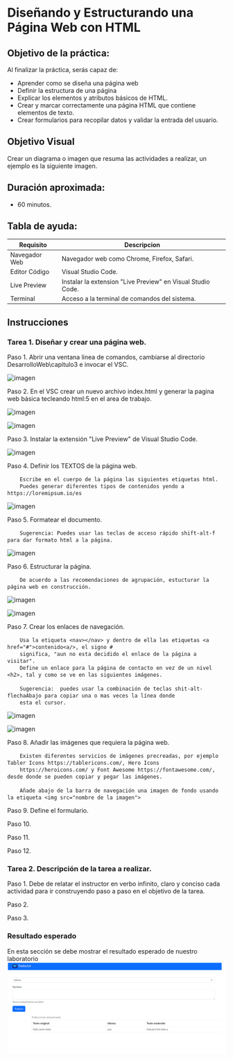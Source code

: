 # Diseñando y Estructurando una Página Web con HTML

## Objetivo de la práctica:
Al finalizar la práctica, serás capaz de:
- Aprender como se diseña una página web
- Definir la estructura de una página
- Explicar los elementos y atributos básicos de HTML.
- Crear y marcar correctamente una página HTML que contiene elementos de texto.
- Crear formularios para recopilar datos y validar la entrada del usuario.

## Objetivo Visual 
Crear un diagrama o imagen que resuma las actividades a realizar, un ejemplo es la siguiente imagen. 

## Duración aproximada:
- 60 minutos.

## Tabla de ayuda:
| Requisito | Descripcion|
| --- | --- |
| Navegador Web | Navegador web como Chrome, Firefox, Safari. |
| Editor Código | Visual Studio Code. |
| Live Preview | Instalar la extension "Live Preview" en Visual Studio Code. |
| Terminal | Acceso a la terminal de comandos del sistema. |

## Instrucciones 

### Tarea 1. Diseñar y crear una página web.
Paso 1. Abrir una ventana linea de comandos, cambiarse al directorio DesarrolloWeb\capitulo3 e invocar el VSC.

![imagen](invocar_vsc.png)

Paso 2. En el VSC crear un nuevo archivo index.html y generar la pagina web básica tecleando html:5 en el area de trabajo.

![imagen](crear_html5_index.png)

![imagen](html5_index.png)

Paso 3. Instalar la extensión "Live Preview" de Visual Studio Code.

![imagen](instalar_Live_Preview.png)

Paso 4. Definir los TEXTOS de la página web.

        Escribe en el cuerpo de la página las siguientes etiquetas html.
        Puedes generar diferentes tipos de contenidos yendo a https://loremipsum.io/es

![imagen](agregar_texto.png)  

Paso 5. Formatear el documento.

        Sugerencia: Puedes usar las teclas de acceso rápido shift-alt-f para dar formato html a la página.

![imagen](formatear.png)

Paso 6. Estructurar la página.

        De acuerdo a las recomendaciones de agrupación, estucturar la página web en construcción.

![imagen](solo_estructura.png)

![imagen](estructura_html.png)

Paso 7. Crear los enlaces de navegación.

        Usa la etiqueta <nav></nav> y dentro de ella las etiquetas <a href="#">contenido<a/>, el signo #
        significa, "aun no esta decidido el enlace de la página a visitar". 
        Define un enlace para la página de contacto en vez de un nivel <h2>, tal y como se ve en las siguientes imágenes.

        Sugerencia:  puedes usar la combinación de teclas shit-alt-flechaAbajo para copiar una o mas veces la línea donde
        esta el cursor.

![imagen](enlaces_1.png)

![imagen](enlaces_2.png)

Paso 8. Añadir las imágenes que requiera la página web. 

        Existen diferentes servicios de imágenes precreadas, por ejemplo Tabler Icons https://tablericons.com/, Hero Icons
        https://heroicons.com/ y Font Awesome https://fontawesome.com/, desde donde se pueden copiar y pegar las imágenes.

        Añade abajo de la barra de navegación una imagen de fondo usando la etiqueta <img src="nombre de la imagen">



Paso 9. Define el formulario.

Paso 10.

Paso 11. 

Paso 12.

### Tarea 2. Descripción de la tarea a realizar.
Paso 1. Debe de relatar el instructor en verbo infinito, claro y conciso cada actividad para ir construyendo paso a paso en el objetivo de la tarea.

Paso 2. <!-- Añadir instrucción -->

Paso 3. <!-- Añadir instrucción -->

### Resultado esperado
En esta sección se debe mostrar el resultado esperado de nuestro laboratorio
![imagen resultado](../images/img3.png)
